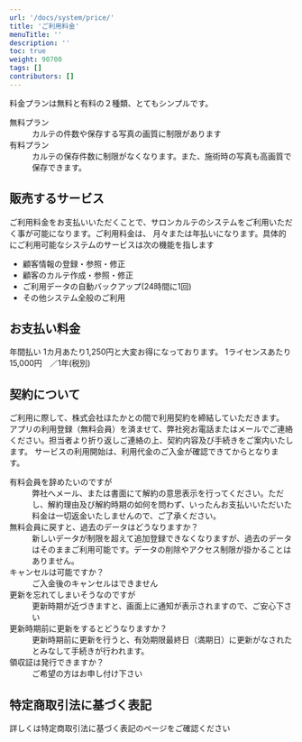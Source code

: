 ```yaml
---
url: '/docs/system/price/'
title: 'ご利用料金'
menuTitle: ''
description: ''
toc: true
weight: 90700
tags: []
contributors: []
---
```


料金プランは無料と有料の２種類、とてもシンプルです。

<dl class="basic">
<dt>無料プラン</dt>
<dd>カルテの件数や保存する写真の画質に制限があります</dd>
<dt>有料プラン</dt>
<dd>カルテの保存件数に制限がなくなります。また、施術時の写真も高画質で保存できます。</dd>
</dl>

## 販売するサービス

ご利用料金をお支払いいただくことで、サロンカルテのシステムをご利用いただく事が可能になります。ご利用料金は、
月々または年払いになります。具体的にご利用可能なシステムのサービスは次の機能を指します

- 顧客情報の登録・参照・修正
- 顧客のカルテ作成・参照・修正
- ご利用データの自動バックアップ(24時間に1回)
- その他システム全般のご利用

## お支払い料金

年間払い
1カ月あたり1,250円と大変お得になっております。
1ライセンスあたり15,000円　／1年(税別)

## 契約について

ご利用に際して、株式会社ほたかとの間で利用契約を締結していただきます。
アプリの利用登録（無料会員）を済ませて、弊社宛お電話またはメールでご連絡ください。担当者より折り返しご連絡の上、契約内容及び手続きをご案内いたします。
サービスの利用開始は、利用代金のご入金が確認できてからとなります。

<dl class='faq'>
<dt>有料会員を辞めたいのですが</dt>
<dd>弊社へメール、または書面にて解約の意思表示を行ってください。ただし、解約理由及び解約時期の如何を問わず、いったんお支払いいただいた料金は一切返金いたしませんので、ご了承ください。</dd>
<dt>無料会員に戻すと、過去のデータはどうなりますか？</dt>
<dd>新しいデータが制限を超えて追加登録できなくなりますが、過去のデータはそのままご利用可能です。データの削除やアクセス制限が掛かることはありません。</dd>
<dt>キャンセルは可能ですか？</dt>
<dd>ご入金後のキャンセルはできません</dd>
<dt>更新を忘れてしまいそうなのですが</dt>
<dd>更新時期が近づきますと、画面上に通知が表示されますので、ご安心下さい</dd>
<dt>更新時期前に更新をするとどうなりますか？</dt>
<dd>更新時期前に更新を行うと、有効期限最終日（満期日）に更新がなされたとみなして手続きが行われます。</dd>
<dt>領収証は発行できますか？</dt>
<dd>ご希望の方はお申し付け下さい</dd>
</dl>

## 特定商取引法に基づく表記

詳しくは特定商取引法に基づく表記のページをご確認ください
